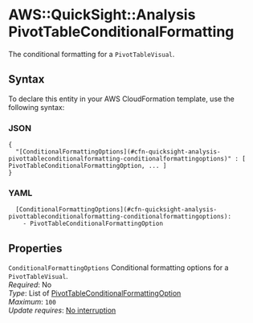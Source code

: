 # AWS::QuickSight::Analysis PivotTableConditionalFormatting<a name="aws-properties-quicksight-analysis-pivottableconditionalformatting"></a>

The conditional formatting for a `PivotTableVisual`\.

## Syntax<a name="aws-properties-quicksight-analysis-pivottableconditionalformatting-syntax"></a>

To declare this entity in your AWS CloudFormation template, use the following syntax:

### JSON<a name="aws-properties-quicksight-analysis-pivottableconditionalformatting-syntax.json"></a>

```
{
  "[ConditionalFormattingOptions](#cfn-quicksight-analysis-pivottableconditionalformatting-conditionalformattingoptions)" : [ PivotTableConditionalFormattingOption, ... ]
}
```

### YAML<a name="aws-properties-quicksight-analysis-pivottableconditionalformatting-syntax.yaml"></a>

```
  [ConditionalFormattingOptions](#cfn-quicksight-analysis-pivottableconditionalformatting-conditionalformattingoptions):
    - PivotTableConditionalFormattingOption
```

## Properties<a name="aws-properties-quicksight-analysis-pivottableconditionalformatting-properties"></a>

`ConditionalFormattingOptions` <a name="cfn-quicksight-analysis-pivottableconditionalformatting-conditionalformattingoptions"></a>
Conditional formatting options for a `PivotTableVisual`\.  
_Required_: No  
_Type_: List of [PivotTableConditionalFormattingOption](aws-properties-quicksight-analysis-pivottableconditionalformattingoption.md)  
_Maximum_: `100`  
_Update requires_: [No interruption](https://docs.aws.amazon.com/AWSCloudFormation/latest/UserGuide/using-cfn-updating-stacks-update-behaviors.html#update-no-interrupt)
